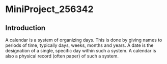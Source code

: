 # MiniProject_256342
## Introduction
A calendar is a system of organizing days. 
This is done by giving names to periods of time, typically days, weeks, months and years. 
A date is the designation of a single, specific day within such a system.
A calendar is also a physical record (often paper) of such a system. 

